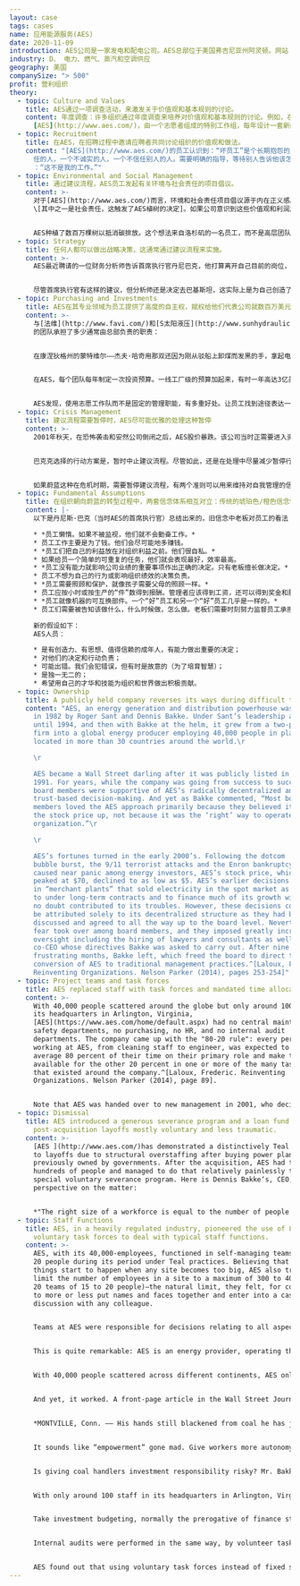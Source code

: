 ```yaml
---
layout: case
tags: cases
name: 应用能源服务(AES)
date: 2020-11-09
introduction: AES公司是一家发电和配电公司。AES总部位于美国弗吉尼亚州阿灵顿。网站：<https://en.wikipedia.org/wiki/AES_Corporation>
industry: D、 电力、燃气、蒸汽和空调供应
geography: 美国
companySize: "> 500"
profit: 营利组织
theory:
  - topic: Culture and Values
    title: AES通过一项调查活动，来激发关于价值观和基本规则的讨论。
    content: 年度调查：许多组织通过年度调查来培养对价值观和基本规则的讨论。例如，在[](http://www.aes.com/)
      [AES](http://www.aes.com/)，由一个志愿者组成的特别工作组，每年设计一套新的问卷调查，并发送给整个组织。每个单元团队都有义务——这是基本规则之一——以自己认为最佳的任何形式，认讨论这些调查结果。
  - topic: Recruitment
    title: 在AES，在招聘过程中邀请应聘者共同讨论组织的价值观和做法。
    content: "[AES](http://www.aes.com/)的员工认识到：“坏员工”是个长期抱怨的人，一个不快乐的人，一个责备别人的人，一个不负责\
      任的人，一个不诚实的人，一个不信任别人的人。需要明确的指导，等待别人告诉他该怎么做，就是个差劲的员工。个不灵活的人，就是个差劲的员工。他们经常会说\
      ：“这不是我的工作。”"
  - topic: Environmental and Social Management
    title: 通过建议流程，AES员工发起有关环境与社会责任的项目倡议。
    content: >-
      对于[AES](http://www.aes.com/)而言，环境和社会责任项目倡议源于内在正义感。以下是AES在向公众发行股票时，向美国证券交易委员会（SEC）提交的一份公开文件中的表述：“AES的一个重要因素是对四大‘共享’价值观的承诺^
      \[其中之一是社会责任，这触发了AES植树的决定]。如果公司意识到这些价值观和利润之间存在冲突，将努力坚持自己的价值观，即使这样做可能会导致利润减少或失去机会。此外，公司寻求坚持这些价值观，并不是为了取得经济成功，而是因为坚持本身，就是一个值得追求的目标。”


      AES种植了数百万棵树以抵消碳排放。这个想法来自洛杉矶的一名员工，而不是高层团队。起初没有预算。她通过建议流程，为AES需要投入到植树上的资金找到了赞助。^\[Source: Laloux, Frederic. Reinventing Organizations. Nelson Parker (2014), pages 160-172]
  - topic: Strategy
    title: 任何人都可以做出战略决策，这通常通过建议流程来实施。
    content: >-
      AES最近聘请的一位财务分析师告诉首席执行官丹尼巴克，他打算离开自己目前的岗位，回到自己的祖国巴基斯坦，代表AES研究那里的发电领域的机会。巴克对此表示怀疑，他说，尽管几年前美国国务院鼓励我们向巴基斯坦扩展业务，但由于担心那里腐败严重，我们拒绝了这个建议。


      尽管首席执行官有这样的建议，但分析师还是决定去巴基斯坦，这实际上是为自己创造了一个新的职位。他成了业务开发人员，并保留以前的工资。六个月后，他邀请巴克到巴基斯坦会见总理。两年半后，一座耗资7亿美元的发电厂开始运转。^\[ Laloux, Frederic (2014-02-09). Reinventing Organizations: A Guide to Creating Organizations Inspired by the Next Stage of Human Consciousness (Kindle Locations 2245-2254). Nelson Parker. Kindle Edition.]
  - topic: Purchasing and Investments
    title: AES在其专业领域为员工提供了高度的自主权，赋权给他们代表公司就数百万美元的工厂投资出去谈判。跨学科志愿工作队由总部少数具有相关专业知识的人员共同支撑，负责进行预算规划和审计。
    content: >-
      与[法维](http://www.favi.com/)和[S太阳液压](http://www.sunhydraulics/)类似，[AES](http://www.ase.com/)的基层团队，负责进行与日常运营所有方面相关的决策，包括投资相关预算、招聘、培训、评估、薪酬、资本支出和采购，以及长期战略和慈善捐赠。[AES公司](http://www.ase.com/)是一家能源供应商，经营火力和水力发电厂以及电网。这种设备对许多人和企业的生活至关重要。《华尔街日报》的记者亚历克斯•马克尔斯撰写的头版文章，用一个故事说明了[AES](http://www.ase.com/)
      的团队承担了多少通常由总部负责的职责：


      在康涅狄格州的蒙特维尔——杰夫·哈奇用那双还因为刚从驳船上卸煤而发黑的手，拿起电话，给他最喜欢的经纪人打过去。“30天1000万元，你能给我什么样的利率？他问这位经办国库券的代理人。“只有6.09？但我刚从大通那里得到6.13。”在另一个房间里，乔·奥多正在跟摩根大通交涉。“6.15，30天？”奥多先生证实说，自己只是AES公司发电厂的维修技术员。奥多和哈奇是一个管理着3300万美元工厂投资基金的特别小组的成员。然后，他们很快在与合伙人进行磋商之后，达成了那笔交易。…这听起来像是疯狂“授权”。在他们的专长领域给予员工更多的自主权？当然。打开员工权限的禁忌？也许。但是，如果把企业财务决策权交给那些集体借款经历只包括“抵押贷款、两辆车贷款和一些还清信用卡债务”的员工，又有什么好处呢？“有很多好处。”艾斯说。……该公司首席执行官、创始人之一丹尼斯•W•巴克认为：“成员的责任感越强，公司经营状况就越有可能得到逐步改善。”。“更重要的是，”他说，“这会让工作变得更有趣。”让煤炭管理者承担投资责任有风险吗？巴克先生认为没有风险。他指出，蒙特维尔的志愿者团队中有一名财务顾问，成员志愿者的投资选择范围被专家指导在很窄范围内。他们并不完全是在购买衍生品。首席执行官喜欢这种做法，是因为“成员被这种经历改变了。他们对企业的各个方面都有了更多的了解，他们对公司的感觉，永远不会是原来的样子。” ^\[Alex Markels, "Blank Check," The Wall Street Journal, April 9, 1998)]


      在AES，每个团队每年制定一次投资预算。一线工厂级的预算加起来，有时一年高达3亿美元。当基层团队对自己制定的工厂综合预算感到满意后，就交给预算工作组，跟所有其他工厂的预算一起，接受内容审查。该工作组将提出变更和改进建议（但无权强制实施变更）。该工作队的工作人员有些是来自总部的具有相关专业知识的人，但主要成员是来自基层团队的各种背景的成员——在这个工作组内，一名保安可以坐在一名技术人员和一名工程师的旁边。内部审计也以同样的方式，由志愿工作队进行：每个工厂预算都接受其他兄弟工厂同事的审计。


      AES发现，使用志愿工作队而不是固定的管理职能，有多重好处。让员工找到途径表达一些，在自己主要岗位角色上用不到的一些额外才能和天赋。当他们看到自己真正拥有了塑造公司的权力时，就会产生真正的主人翁意识和责任感。创始人丹尼斯·巴克克还坚持认为：这些特别工作组也是强大的学习机构。在任何时候，都会有成千上万的成员加入工作队，从更有经验的同事那里学习技术和领导技能。这是一种现代形式的大规模学徒制度。任何课堂培训都无法提供志愿工作队日复一日的学习量。^\[Laloux, Frederic. Reinventing Organizations. Nelson Parker (2014), page 88 and following]
  - topic: Crisis Management
    title: 建议流程需要暂停时，AES尽可能优雅的处理这种暂停
    content: >-
      2001年秋天，在恐怖袭击和安然公司倒闭之后，AES股价暴跌。该公司当时正需要进入资本市场，寻求对其高负债水平的弥补，但却发现资本市场突然关闭了。为了防止破产，必须采取迅速而艰难的行动。一个关键的问题是：为了筹集必要的资金，需要出售多少个发电厂，出售哪些发电厂？由于四万人分布在世界各地，首席执行官丹尼斯•巴克克很难像法维的佐布里斯特那样，站在肥皂盒上，召集所有人征求建议。问题是如此复杂，以至于他也不能像在布尔佐格的乔斯德布洛克那样，简单地发一篇博文，给出两个备选方案。


      巴克克选择的行动方案是，暂时中止建议流程。尽管如此，还是在处理中尽量减少暂停行动，给自我管理模式带来信任下降的风险。他没有与管理团队闭门制定计划；而是公开宣布，将在有限的时间内，针对有限的决策，制定一些自上而下（不遵循建议流程的）重要决策。并保证建议流程对此外的所有其他决策继续有效。为了调查最佳的行动方案并做出艰难的决定，贝克任命比尔·卢拉斯基负责决策，他是一位年轻而杰出的总法律顾问。卢拉斯基既不被视为最高级的领导人之一，也不被视为未来寻求领导地位的人。发出的信号很清楚：该组织的高级领导人，并不希望行使更多的权力。自上而下的决策，也是由一个对权力没有渴望的人来处理，而且明确保证这个举措是暂时的。


      如果蔚蓝这种在危机时期，需要暂停建议流程，有两个准则可以用来维持对自我管理的信任：对（不通过建议流程的）自上而下决策的范围和时间框架定义充分的透明度，并任命一个、在危机结束后不会被怀疑继续行使这种独裁权力的人，来作出决策。
  - topic: Fundamental Assumptions
    title: 在组织朝向蔚蓝的转型过程中，两套信念体系相互对立：传统的琥珀色/橙色信念体系和新的这套合理的自我管理运作方式。与同事们共同将那些传统信念明确的识别出来，这能带来非常强大和有力的效果。
    content: |-
      以下是丹尼斯·巴克（当时AES的首席执行官）总结出来的，旧信念中老板对员工的看法：

      * *员工懒惰。如果不被监视，他们就不会勤奋工作。*
      * 员工工作主要是为了钱。他们会尽可能地多赚钱。
      * *员工们把自己的利益放在对组织利益之前。他们很自私。*
      * 如果给员一个简单的可重复的任务，他们就会表现最好，效率最高。
      * *员工没有能力就影响公司业绩的重要事项作出正确的决定。只有老板擅长做决定。*
      * 员工不想为自己的行为或影响组织绩效的决策负责。
      * *员工需要照顾和保护，就像孩子需要父母的照顾一样。*
      * 员工应按小时或按生产的“件”数得到报酬。管理者应该得到工资，还可以得到奖金和股票。
      * *员工就像机器的可互换部件。一个“好”员工和另一个“好”员工几乎是一样的。*
      * 员工们需要被告知该做什么，什么时候做，怎么做。老板们需要时刻努力监督员工承担责任。

      新的假设如下：
      AES人员：

      * 是有创造力、有思想、值得信赖的成年人，有能力做出重要的决定；
      * 对他们的决定和行动负责；
      * 可能出错。我们会犯错误，但有时是故意的（为了培育智慧）；
      * 是独一无二的；
      * 希望用自己的才华和技能为组织和世界做出积极贡献。
  - topic: Ownership
    title: A publicly held company reverses its ways during difficult times.
    content: "AES, an energy generation and distribution powerhouse was co-founded
      in 1982 by Roger Sant and Dennis Bakke. Under Sant’s leadership as CEO
      until 1994, and then with Bakke at the helm, it grew from a two-person
      firm into a global energy producer employing 40,000 people in plants
      located in more than 30 countries around the world.\r

      \r

      AES became a Wall Street darling after it was publicly listed in
      1991. For years, while the company was going from success to success, the
      board members were supportive of AES’s radically decentralized and
      trust-based decision-making. And yet as Bakke commented, “Most board
      members loved the AES approach primarily because they believed it pushed
      the stock price up, not because it was the ‘right’ way to operate an
      organization.”\r

      \r

      AES’s fortunes turned in the early 2000’s. Following the dotcom
      bubble burst, the 9/11 terrorist attacks and the Enron bankruptcy, which
      caused near panic among energy investors, AES’s stock price, which had
      peaked at $70, declined to as low as $5. AES’s earlier decisions to invest
      in “merchant plants” that sold electricity in the spot market as opposed
      to under long-term contracts and to finance much of its growth with debt
      no doubt contributed to its troubles. However, these decisions could not
      be attributed solely to its decentralized structure as they had been
      discussed and agreed to all the way up to the board level. Nevertheless,
      fear took over among board members, and they imposed greatly increased
      oversight including the hiring of lawyers and consultants as well as a
      co-CEO whose directives Bakke was asked to carry out. After nine
      frustrating months, Bakke left, which freed the board to direct the
      conversion of AES to traditional management practices.^[Laloux, Frederic.
      Reinventing Organizations. Nelson Parker (2014), pages 253-254]"
  - topic: Project teams and task forces
    title: AES replaced staff with task forces and mandated time allocated to them.
    content: >-
      With 40,000 people scattered around the globe but only around 100 staff in
      its headquarters in Arlington, Virginia,
      [AES](https://www.aes.com/home/default.aspx) had no central maintenance or
      safety departments, no purchasing, no HR, and no internal audit
      departments. The company came up with the "80-20 rule": every person
      working at AES, from cleaning staff to engineer, was expected to spend on
      average 80 percent of their time on their primary role and make themselves
      available for the other 20 percent in one or more of the many tasks forces
      that existed around the company.^[Laloux, Frederic. Reinventing
      Organizations. Nelson Parker (2014), page 89].


      Note that AES was handed over to new management in 2001, who decided to revert to more conventional management approaches.
  - topic: Dismissal
    title: AES introduced a generous severance program and a loan fund to make
      post-acquisition layoffs mostly voluntary and less traumatic.
    content: >-
      [AES ](http://www.aes.com/)has demonstrated a distinctively Teal approach
      to layoffs due to structural overstaffing after buying power plants
      previously owned by governments. After the acquisition, AES had to lay off
      hundreds of people and managed to do that relatively painlessly through a
      special voluntary severance program. Here is Dennis Bakke‘s, CEO,
      perspective on the matter:


      *"The right size of a workforce is equal to the number of people needed to make the workplace fun. Having too many employees demoralizes colleagues and causes turf battles. A very astute AES plant manager in Northern Ireland told me that arguments over turf are good indicators that the facility has too many people. No one worries about who does what when there is enough work to go around. My belief that business should not carry unneeded employees does not mean that they should be given pink slips and hustled out the door. Departing employees need time to make the transitions to new work. Organizations should be generous with severance arrangements. We encountered overstaffing almost every time we made an acquisition. One of the first things we did after acquiring a business was to set up a generous and voluntary severance program. Only rarely were individuals asked to leave. In Panama, AES created a loan fund for employees who took the severance package. A year later, I traveled to a celebration lunch with former employees who had left the company. Seventy-one new businesses had been started by these former employees, most of whom tapped the AES loan fund. Even with generous voluntary severance arrangements, the changeover from a company you know to one you don’t can be traumatic. I strongly believe that these difficult transitions are a necessary evil that forces employees and organizations to adjust to a dynamic world. Part of the joy of work is learning new roles and taking on new responsibilities. Job security is attractive gift wrapping, but seldom is there anything of lasting value inside.*"^\[Source: Laloux, Frederic. Reinventing Organizations. Nelson Parker (2014), pages 187-188]
  - topic: Staff Functions
    title: AES, in a heavily regulated industry, pioneered the use of 80/20
      voluntary task forces to deal with typical staff functions.
    content: >-
      AES, with its 40,000-employees, functioned in self-managing teams of 15 to
      20 people during its period under Teal practices. Believing that bad
      things start to happen when any site becomes too big, AES also tried to
      limit the number of employees in a site to a maximum of 300 to 400 (15 to
      20 teams of 15 to 20 people)―the natural limit, they felt, for colleagues
      to more or less put names and faces together and enter into a casual
      discussion with any colleague.


      Teams at AES were responsible for decisions relating to all aspects of day-to-day operations: budgets, workload, safety, schedules, maintenance, hiring and firing, working hours, training, evaluations, compensation, capital expenditures, purchasing, and quality control, as well as long-term strategy, charitable giving, and community relations.


      This is quite remarkable: AES is an energy provider, operating thermal and hydroelectric power plants as well as electrical grids. This equipment is absolutely central to the lives of many people and businesses. Operating problems can lead to disastrous blackouts, and accidents to the loss of many human lives. And yet millions of customers throughout the world were supplied with energy produced by self-governing teams responsible for such crucial matters as safety and maintenance.


      With 40,000 people scattered across different continents, AES only had about 100 people working at headquarters in Arlington―hardly a number that could claim to control what was happening in faraway places like Cameroon, Colombia, or the Czech Republic.


      And yet, it worked. A front-page article in the Wall Street Journal illustrates with a story how far teams at AES went with taking on responsibilities typically handled by headquarters:


      *MONTVILLE, Conn. –– His hands still blackened from coal he has just unloaded from a barge, Jeff Hatch picks up the phone and calls his favorite broker. “What kind of rate can you give me for $10 million at 30 days?” he asks the agent, who handles Treasury bills. “Only 6.09? But I just got a 6.13 quote from Chase.” In another room, Joe Oddo is working on J.P. Morgan & Co. “6.15 at 30 days?” confirms Mr. Oddo, a maintenance technician at AES Corp.’s power plant here. “I’ll get right back to you.” Members of an ad hoc team that manages a $33 million plant investment fund, Messrs. Oddo and Hatch quickly confer with their associates, then close the deal. …*


      It sounds like “empowerment” gone mad. Give workers more autonomy in their area of expertise? Sure. Open the books to employee purview? Perhaps. But what good could possibly come from handing corporate finance duties to workers whose collective borrowing experience totals a mortgage, two car loans, and some paid-off credit-card debt? Plenty of good, says AES. … “The more you increase individual responsibility, the better the chances for incremental improvements in operations,” argues Dennis W. Bakke, the company’s chief executive and one of its founders. … “And more importantly” he says “it makes work a lot more fun.”


      Is giving coal handlers investment responsibility risky? Mr. Bakke thinks not. He notes that the volunteer team in Montville does have a financial adviser, and they work within a narrow range of investment choices. They aren’t exactly buying derivatives. What the CEO likes about the arrangement is that “they’re changed people by this experience. They’ve learned so much about the total aspect of the business, they’ll never be the same.”


      With only around 100 staff in its headquarters in Arlington, Virginia, AES had no central maintenance or safety departments, no purchasing, no HR, and no internal audit departments. In a smaller company, when an issue arises in one of these areas, people can simply call a meeting, or delegate a specific coordinating role to a colleague. At AES, with 40,000 people scattered around the globe, that was no longer feasible. The company came up with the “80-20 rule”: every person working at AES, from cleaning staff to engineer, was expected to spend on average 80 percent of their time on their primary role and make themselves available for the other 20 percent in one or more of the many task forces that existed around the company.


      Take investment budgeting, normally the prerogative of finance staff at headquarters. At AES, everything happened in the field; every team established its investment budget once a year. Investment budgets would be added up at the plant level, sometimes running as high as $300 million in a year. When teams were satisfied with the consolidated budget for the plant, it was reviewed, together with those from all other plants, by a budget task force that would suggest possible changes and improvements (but didn’t have power to enforce changes). That task force was staffed with a few people from headquarters with relevant expertise, but predominantly with people from local units with all sorts of backgrounds―a security guard could sit next to a technician and an engineer.


      Internal audits were performed in the same way, by volunteer task forces: each plant would be audited by colleagues from other plants. Task forces were put in place for topics as diverse as compensation, community service, environmental work, and corporate values.


      AES found out that using voluntary task forces instead of fixed staff functions has multiple benefits. Employees find avenues to express talents and gifts that their primary role might not call for. They develop a true sense of ownership and responsibility when they see they have real power to shape their company. Dennis Bakke insists on another point: these task forces are formidable learning institutions. At any point in time, thousands of people would be involved in task forces, picking up technical and leadership skills from more experienced colleagues. It’s a modern-day form of apprenticeship, scaled to a massive level. No classroom training could ever provide the amount of learning that was taking place day in and day out in the voluntary task forces.^[Alex Markels, “Blank Check,” The Wall Street Journal, April 9, 1998.]
---
```


